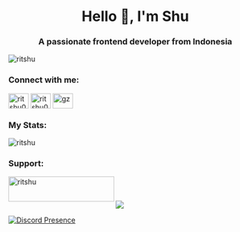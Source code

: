 <h1 align="center">Hello 👋, I'm Shu</h1>
<h3 align="center">A passionate frontend developer from Indonesia</h3>

<p align="left"> <img src="https://komarev.com/ghpvc/?username=ritshu&label=Profile%20views&color=0e75b6&style=flat" alt="ritshu" /> </p>

<h3 align="left">Connect with me:</h3>
<p align="left">
<a href="https://fb.com/fdrhmn.sh" target="blank"><img align="center" src="https://raw.githubusercontent.com/rahuldkjain/github-profile-readme-generator/master/src/images/icons/Social/facebook.svg" alt="ritshu0228" height="30" width="40" /></a>
<a href="https://instagram.com/fdrhmn.sh" target="blank"><img align="center" src="https://raw.githubusercontent.com/rahuldkjain/github-profile-readme-generator/master/src/images/icons/Social/instagram.svg" alt="ritshu0228" height="30" width="40" /></a>
<a href="https://discord.gg/gz" target="blank"><img align="center" src="https://raw.githubusercontent.com/rahuldkjain/github-profile-readme-generator/master/src/images/icons/Social/discord.svg" alt="gz" height="30" width="40" /></a>
</p>

<h3 align="left">My Stats:</h3>
<p align="left"><img src="https://github-readme-stats.vercel.app/api/top-langs/?username=ritshu&count-private=true&layout=compact&theme=onedark" alt="ritshu" /></p>

<h3 align="left">Support:</h3>
<p><a href="https://ko-fi.com/ritshu"> <img align="left" src="https://cdn.ko-fi.com/cdn/kofi3.png?v=3" height="50" width="210" alt="ritshu" /></a></p><br><br>

<a href="https://ko-fi.com/ritshu"><img src="https://user-images.githubusercontent.com/73097560/115834477-dbab4500-a447-11eb-908a-139a6edaec5c.gif"></a>

[![Discord Presence](https://lanyard-profile-readme.vercel.app/api/216282035503890442?theme=dark&bg=2f94c5&animated=true&hideDiscrim=true&borderRadius=28px&idleMessage=Certified%20Hoshimachi%20Suisei's%20Simp)](https://discord.com/users/216282035503890442)
